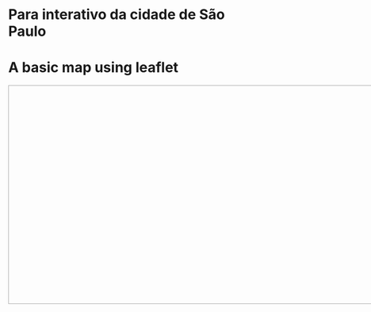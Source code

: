# Para interativo da cidade de São Paulo

<!DOCTYPE html>
<html lang="en">
<head>
    <meta charset="UTF-8">
    <link rel="stylesheet" type="text/css" href="leaflet.css" />
    <script type='text/javascript' src='jquery.min.js'></script>
    <script type='text/javascript' src='leaflet.js'></script>
</head>
<body>
    <h1>A basic map using leaflet</h1>
    <div id="map" style="width: 800px; height: 440px; border: 1px solid #AAA;"></div>
    <script src="https://raw.githubusercontent.com/WOLFurriell/interactive_map_SP/master/SP_RISK.html"></script>
</body>
</html>
